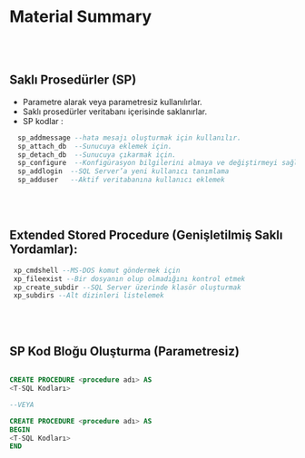 # Material Summary

<br>
<br>

## Saklı Prosedürler (SP)

- Parametre alarak veya parametresiz kullanılırlar.
- Saklı prosedürler veritabanı içerisinde saklanırlar.
- SP kodlar : 
``` sql
  sp_addmessage --hata mesajı oluşturmak için kullanılır.
  sp_attach_db  --Sunucuya eklemek için.
  sp_detach_db  --Sunucuya çıkarmak için.
  sp_configure  --Konfigürasyon bilgilerini almaya ve değiştirmeyi sağlar.
  sp_addlogin  --SQL Server’a yeni kullanıcı tanımlama
  sp_adduser   --Aktif veritabanına kullanıcı eklemek
```
<br>
<br>

## Extended Stored Procedure (Genişletilmiş Saklı Yordamlar):


``` sql
 xp_cmdshell --MS-DOS komut göndermek için
 xp_fileexist --Bir dosyanın olup olmadığını kontrol etmek
 xp_create_subdir --SQL Server üzerinde klasör oluşturmak
 xp_subdirs --Alt dizinleri listelemek
```
<br>
<br>

## SP Kod Bloğu Oluşturma (Parametresiz)


``` sql

CREATE PROCEDURE <procedure adı> AS
<T-SQL Kodları>

--VEYA

CREATE PROCEDURE <procedure adı> AS
BEGIN
<T-SQL Kodları>
END
```

